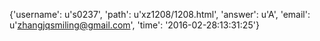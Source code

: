{'username': u's0237', 'path': u'xz1208/1208.html', 'answer': u'A', 'email': u'zhangjqsmiling@gmail.com', 'time': '2016-02-28:13:31:25'}
